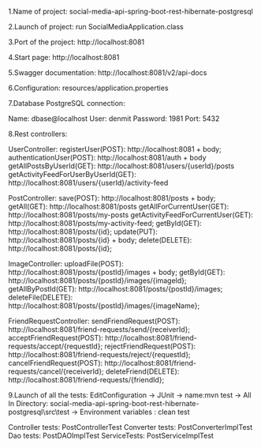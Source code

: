1.Name of project: social-media-api-spring-boot-rest-hibernate-postgresql

2.Launch of project: run SocialMediaApplication.class

3.Port of the project: http://localhost:8081

4.Start page: http://localhost:8081

5.Swagger documentation: http://localhost:8081/v2/api-docs

6.Configuration: resources/application.properties

7.Database PostgreSQL connection:

Name: dbase@localhost
User: denmit
Password: 1981
Port: 5432

8.Rest controllers:

UserController:
registerUser(POST): http://localhost:8081 + body;
authenticationUser(POST): http://localhost:8081/auth + body
getAllPostsByUserId(GET): http://localhost:8081/users/{userId}/posts
getActivityFeedForUserByUserId(GET): http://localhost:8081/users/{userId}/activity-feed

PostController:
save(POST): http://localhost:8081/posts + body;
getAll(GET): http://localhost:8081/posts
getAllForCurrentUser(GET): http://localhost:8081/posts/my-posts
getActivityFeedForCurrentUser(GET): http://localhost:8081/posts/my-activity-feed;
getById(GET): http://localhost:8081/posts/{id};
update(PUT): http://localhost:8081/posts/{id} + body;
delete(DELETE): http://localhost:8081/posts/{id};

ImageController:
uploadFile(POST): http://localhost:8081/posts/{postId}/images + body;
getById(GET): http://localhost:8081/posts/{postId}/images/{imageId};
getAllByPostId(GET): http://localhost:8081/posts/{postId}/images;
deleteFile(DELETE): http://localhost:8081/posts/{postId}/images/{imageName};

FriendRequestController:
sendFriendRequest(POST): http://localhost:8081/friend-requests/send/{receiverId};
acceptFriendRequest(POST): http://localhost:8081/friend-requests/accept/{requestId};
rejectFriendRequest(POST): http://localhost:8081/friend-requests/reject/{requestId};
cancelFriendRequest(POST): http://localhost:8081/friend-requests/cancel/{receiverId};
deleteFriend(DELETE): http://localhost:8081/friend-requests/{friendId};

9.Launch of all the tests:
EditConfiguration -> JUnit -> name:mvn test -> All In Directory: social-media-api-spring-boot-rest-hibernate-postgresql\src\test ->
Environment variables : clean test

Controller tests: PostControllerTest
Converter tests: PostConverterImplTest
Dao tests: PostDAOImplTest
ServiceTests: PostServiceImplTest

